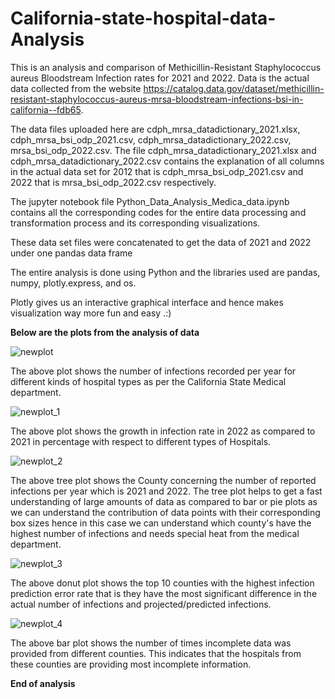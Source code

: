 # California-state-hospital-data-Analysis
This is an analysis and comparison of Methicillin-Resistant Staphylococcus aureus Bloodstream Infection rates for 2021 and 2022. Data is the actual data collected from the 
website https://catalog.data.gov/dataset/methicillin-resistant-staphylococcus-aureus-mrsa-bloodstream-infections-bsi-in-california--fdb65.

The data files uploaded here are cdph_mrsa_datadictionary_2021.xlsx, cdph_mrsa_bsi_odp_2021.csv, cdph_mrsa_datadictionary_2022.csv, mrsa_bsi_odp_2022.csv. The file
cdph_mrsa_datadictionary_2021.xlsx and cdph_mrsa_datadictionary_2022.csv contains the explanation of all columns in the actual data set for 2012 that is cdph_mrsa_bsi_odp_2021.csv and 2022 that is mrsa_bsi_odp_2022.csv respectively. 

The jupyter notebook file Python_Data_Analysis_Medica_data.ipynb contains all the corresponding codes for the entire data processing and transformation process and its corresponding visualizations.

These data set files were concatenated to get the data of 2021 and 2022 under one pandas data frame

The entire analysis is done using Python and the libraries used are pandas, numpy, plotly.express, and os. 

Plotly gives us an interactive graphical interface and hence makes visualization way more fun and easy .:)

**Below are the plots from the analysis of data**

![newplot](https://github.com/Debarchan1994/California-state-hospital-data-Analysis/assets/76666637/c77b37af-6558-4bf8-8c5c-b69f0daaa50c)

The above plot shows the number of infections recorded per year for different kinds of hospital types as per the California State Medical department.

![newplot_1](https://github.com/Debarchan1994/California-state-hospital-data-Analysis/assets/76666637/c08335d2-e2ed-4c37-a927-93a331e9dfd3)

The above plot shows the growth in infection rate in 2022 as compared to 2021 in percentage with respect to different types of Hospitals.

![newplot_2](https://github.com/Debarchan1994/California-state-hospital-data-Analysis/assets/76666637/06816705-c079-441e-8187-121ed33c4afc)

The above tree plot shows the County concerning the number of reported infections per year which is 2021 and 2022. The tree plot helps to get a fast understanding of large amounts of data as compared to bar or pie plots as we can understand the contribution of data points with their corresponding box sizes hence in this case we can understand which county's have the highest number of infections and needs special heat from the medical department.

![newplot_3](https://github.com/Debarchan1994/California-state-hospital-data-Analysis/assets/76666637/be363510-14ee-4246-8f96-876d7f51c53e)

The above donut plot shows the top 10 counties with the highest infection prediction error rate that is they have the most significant difference in the actual number of infections and projected/predicted infections. 

![newplot_4](https://github.com/Debarchan1994/California-state-hospital-data-Analysis/assets/76666637/9d70832c-50ae-470a-919a-419bb052a061)

The above bar plot shows the number of times incomplete data was provided from different counties. This indicates that the hospitals from these counties are providing most incomplete information. 


**End of analysis**





